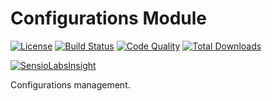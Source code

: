 # Configurations Module

[![License](https://img.shields.io/badge/license-MIT-brightgreen.svg)](https://packagist.org/packages/anomaly/configurations-module) 
[![Build Status](https://scrutinizer-ci.com/g/anomalylabs/configurations-module/badges/build.png?b=master)](https://scrutinizer-ci.com/g/anomalylabs/configurations-module/build-status/master)
[![Code Quality](http://img.shields.io/scrutinizer/g/anomalylabs/configurations-module.svg)](https://scrutinizer-ci.com/g/anomalylabs/configurations-module/)
[![Total Downloads](http://img.shields.io/packagist/dt/anomaly/configurations-module.svg)](https://packagist.org/packages/anomaly/configurations-module)

[![SensioLabsInsight](https://insight.sensiolabs.com/projects/36aca857-a877-439d-8edd-0cbc42924133/small.png)](https://insight.sensiolabs.com/projects/36aca857-a877-439d-8edd-0cbc42924133)

Configurations management. 
